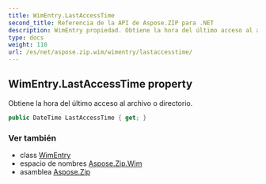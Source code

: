 ```yaml
---
title: WimEntry.LastAccessTime
second_title: Referencia de la API de Aspose.ZIP para .NET
description: WimEntry propiedad. Obtiene la hora del último acceso al archivo o directorio.
type: docs
weight: 110
url: /es/net/aspose.zip.wim/wimentry/lastaccesstime/
---
```

## WimEntry.LastAccessTime property

Obtiene la hora del último acceso al archivo o directorio.

```csharp
public DateTime LastAccessTime { get; }
```

### Ver también

* class [WimEntry](../)
* espacio de nombres [Aspose.Zip.Wim](../../wimentry/)
* asamblea [Aspose.Zip](../../../)


